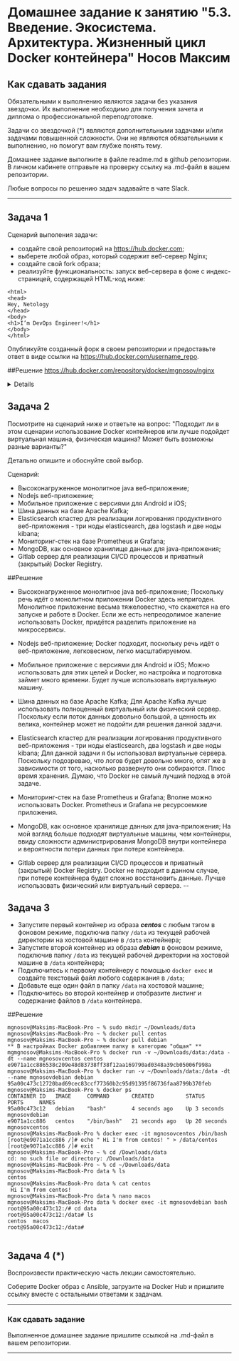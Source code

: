 
# Домашнее задание к занятию "5.3. Введение. Экосистема. Архитектура. Жизненный цикл Docker контейнера" Носов Максим

## Как сдавать задания

Обязательными к выполнению являются задачи без указания звездочки. Их выполнение необходимо для получения зачета и диплома о профессиональной переподготовке.

Задачи со звездочкой (*) являются дополнительными задачами и/или задачами повышенной сложности. Они не являются обязательными к выполнению, но помогут вам глубже понять тему.

Домашнее задание выполните в файле readme.md в github репозитории. В личном кабинете отправьте на проверку ссылку на .md-файл в вашем репозитории.

Любые вопросы по решению задач задавайте в чате Slack.

---

## Задача 1

Сценарий выполения задачи:

- создайте свой репозиторий на https://hub.docker.com;
- выберете любой образ, который содержит веб-сервер Nginx;
- создайте свой fork образа;
- реализуйте функциональность:
запуск веб-сервера в фоне с индекс-страницей, содержащей HTML-код ниже:
```
<html>
<head>
Hey, Netology
</head>
<body>
<h1>I’m DevOps Engineer!</h1>
</body>
</html>
```
Опубликуйте созданный форк в своем репозитории и предоставьте ответ в виде ссылки на https://hub.docker.com/username_repo.


##Решение
https://hub.docker.com/repository/docker/mgnosov/nginx

<details><summery>Реализация</summery>

````
sh-3.2# docker pull nginx:1.21.6-alpine
1.21.6-alpine: Pulling from library/nginx
df9b9388f04a: Pull complete 
a285f0f83eed: Pull complete 
e00351ea626c: Pull complete 
06f5cb628050: Pull complete 
32261d4e220f: Pull complete 
9da77f8e409e: Pull complete 
Digest: sha256:a74534e76ee1121d418fa7394ca930eb67440deda413848bc67c68138535b989
Status: Downloaded newer image for nginx:1.21.6-alpine
docker.io/library/nginx:1.21.6-alpine
sh-3.2# docker images
REPOSITORY   TAG             IMAGE ID       CREATED      SIZE
nginx        1.21.6-alpine   b1c3acb28882   4 days ago   23.4MB
sh-3.2# docker build -t mgnosov/nginx:1.21.6 .
Sending build context to Docker daemon  4.096kB
Step 1/7 : FROM nginx:1.21.6-alpine
 ---> b1c3acb28882
Step 2/7 : RUN mkdir /etc/nginx/sites-available
 ---> Running in 5b286466b4d5
Removing intermediate container 5b286466b4d5
 ---> 197eec2a2823
Step 3/7 : COPY default /etc/nginx/sites-available/default
 ---> 9c59d4bf8372
Step 4/7 : RUN rm /usr/share/nginx/html/index.html
 ---> Running in fc5dd9fc0cf9
Removing intermediate container fc5dd9fc0cf9
 ---> 37d749446284
Step 5/7 : COPY index.html /usr/share/nginx/html/index.html
 ---> 44301bc4280d
Step 6/7 : EXPOSE 80/tcp
 ---> Running in 2c31c9644b52
Removing intermediate container 2c31c9644b52
 ---> 67abc35bd96d
Step 7/7 : CMD ["/usr/sbin/nginx", "-g", "daemon off;"]
 ---> Running in a65453817369
Removing intermediate container a65453817369
 ---> 7390e175f04e
Successfully built 7390e175f04e
Successfully tagged mgnosov/nginx:1.21.6
sh-3.2# docker run -p 80:80 -d mgnosov/nginx:1.21.6
dfe22693e326e0306c6fd47bf77097123701fdcb229b86844d5984cad17bcddb
sh-3.2# docker ps
CONTAINER ID   IMAGE                  COMMAND                  CREATED          STATUS          PORTS                NAMES
dfe22693e326   mgnosov/nginx:1.21.6   "/docker-entrypoint.…"   24 minutes ago   Up 24 minutes   0.0.0.0:80->80/tcp   stupefied_rhodes
mgnosov@Maksims-MacBook-Pro ~ % docker push mgnosov/nginx:1.21.6
The push refers to repository [docker.io/mgnosov/nginx]
b5d0f54c1161: Pushed 
eaf172b9c268: Pushed 
7cceb523b79a: Pushed 
ddba0922fe63: Pushed 
c0e7c94aefd8: Mounted from library/nginx 
d6dd885da0bb: Mounted from library/nginx 
a43749efe4ec: Mounted from library/nginx 
45b275e8a06d: Mounted from library/nginx 
4721bfafc708: Mounted from library/nginx 
4fc242d58285: Mounted from library/nginx 
1.21.6: digest: sha256:302fd399791e6f435f496d59942c26b011cbee210166b95e6575474bc533da62 size: 2396

````
![Текст](/Users/mgnosov/devops-netology/homework/Virt-Homework/HM_5.3./img.png)

###Содержимое Dockerfile
````
FROM nginx:1.21.6-alpine
RUN mkdir /etc/nginx/sites-available
COPY default /etc/nginx/sites-available/default
RUN rm /usr/share/nginx/html/index.html
COPY index.html /usr/share/nginx/html/index.html
EXPOSE 80/tcp
CMD ["/usr/sbin/nginx", "-g", "daemon off;"]
````
</details>

## Задача 2

Посмотрите на сценарий ниже и ответьте на вопрос:
"Подходит ли в этом сценарии использование Docker контейнеров или лучше подойдет виртуальная машина, физическая машина? Может быть возможны разные варианты?"

Детально опишите и обоснуйте свой выбор.


Сценарий:

- Высоконагруженное монолитное java веб-приложение;
- Nodejs веб-приложение;
- Мобильное приложение c версиями для Android и iOS;
- Шина данных на базе Apache Kafka;
- Elasticsearch кластер для реализации логирования продуктивного веб-приложения - три ноды elasticsearch, два logstash и две ноды kibana;
- Мониторинг-стек на базе Prometheus и Grafana;
- MongoDB, как основное хранилище данных для java-приложения;
- Gitlab сервер для реализации CI/CD процессов и приватный (закрытый) Docker Registry.

##Решение
- Высоконагруженное монолитное java веб-приложение;
Поскольку речь идёт о монолитном приложении Docker здесь непригоден. Монолитное приложение весьма тяжеловестно, что скажется на его запуске и работе в Docker. Если же есть непреодолимое жаление использовать Docker, придётся разделить приложение на микросервисы.

- Nodejs веб-приложение;
Docker подходит, поскольку речь идёт о веб-приложение, легковесном, легко масштабируемом.

- Мобильное приложение c версиями для Android и iOS;
Можно использовать для этих целей и Docker, но настройка и подготовка займет много времени. Будет лучше использовать виртуальную машину.

- Шина данных на базе Apache Kafka;
Для Apache Kafka лучше использовать полноценный виртуальный или физический сервер. Поскольку если поток данных довольно большой, а ценность их велика, контейнер может не подойти для решения данной задачи.

- Elasticsearch кластер для реализации логирования продуктивного веб-приложения - три ноды elasticsearch, два logstash и две ноды kibana;
Для данной задачи я бы использовал виртуальные сервера. Поскольку подозреваю, что логов будет довольно много, опят же в зависимости от того, насколько развернуто они собираются. Плюс время хранения. Думаю, что Docker не самый лучший подход в этой задаче. 

- Мониторинг-стек на базе Prometheus и Grafana;
Вполне можно использовать Docker. Prometheus и Grafana не ресурсоемкие приложения.

- MongoDB, как основное хранилище данных для java-приложения;
На мой взгляд больше подходят виртуальные машины, чем контейнеры, ввиду сложности администрирования MongoDB внутри контейнера и вероятности потери данных при потере контейнера.

- Gitlab сервер для реализации CI/CD процессов и приватный (закрытый) Docker Registry.
Docker не подходит в данном случае, при потере контейнера будет сложно восстановить данные. Лучше использовать физический или виртуальный сервера.
--

## Задача 3

- Запустите первый контейнер из образа ***centos*** c любым тэгом в фоновом режиме, подключив папку ```/data``` из текущей рабочей директории на хостовой машине в ```/data``` контейнера;
- Запустите второй контейнер из образа ***debian*** в фоновом режиме, подключив папку ```/data``` из текущей рабочей директории на хостовой машине в ```/data``` контейнера;
- Подключитесь к первому контейнеру с помощью ```docker exec``` и создайте текстовый файл любого содержания в ```/data```;
- Добавьте еще один файл в папку ```/data``` на хостовой машине;
- Подключитесь во второй контейнер и отобразите листинг и содержание файлов в ```/data``` контейнера.

##Решение
````
mgnosov@Maksims-MacBook-Pro ~ % sudo mkdir ~/Downloads/data    
mgnosov@Maksims-MacBook-Pro ~ % docker pull centos     
mgnosov@Maksims-MacBook-Pro ~ % docker pull debian 
** В настройках Docker добавляем папку в категорию "общая" **
mgmgnosov@Maksims-MacBook-Pro % docker run -v ~/Downloads/data:/data -dt --name mgnosovcentos centos
e9071a1cc886538c209e48d83738ff38f12aa169790ad0348a39cb05006f998a
mgnosov@Maksims-MacBook-Pro % docker run -v ~/Downloads/data:/data -dt --name mgnosovdebian debian
95a00c473c12720bad69cec83ccf77360b2c95d91395f86736faa8799b370feb
mgnosov@Maksims-MacBook-Pro % docker ps
CONTAINER ID   IMAGE     COMMAND       CREATED          STATUS          PORTS     NAMES
95a00c473c12   debian    "bash"        4 seconds ago    Up 3 seconds              mgnosovdebian
e9071a1cc886   centos    "/bin/bash"   21 seconds ago   Up 20 seconds             mgnosovcentos
mgnosov@Maksims-MacBook-Pro % docker exec -it mgnosovcentos /bin/bash
[root@e9071a1cc886 /]# echo " Hi I'm from centos! " > /data/centos
[root@e9071a1cc886 /]# exit
mgnosov@Maksims-MacBook-Pro ~ % cd /Downloads/data
cd: no such file or directory: /Downloads/data
mgnosov@Maksims-MacBook-Pro ~ % cd ~/Downloads/data
mgnosov@Maksims-MacBook-Pro data % ls
centos
mgnosov@Maksims-MacBook-Pro data % cat centos
 Hi I'm from centos! 
mgnosov@Maksims-MacBook-Pro data % nano macos
mgnosov@Maksims-MacBook-Pro data % docker exec -it mgnosovdebian bash
root@95a00c473c12:/# cd data
root@95a00c473c12:/data# ls
centos  macos
root@95a00c473c12:/data# 
 

````
## Задача 4 (*)

Воспроизвести практическую часть лекции самостоятельно.

Соберите Docker образ с Ansible, загрузите на Docker Hub и пришлите ссылку вместе с остальными ответами к задачам.


---

### Как cдавать задание

Выполненное домашнее задание пришлите ссылкой на .md-файл в вашем репозитории.

---